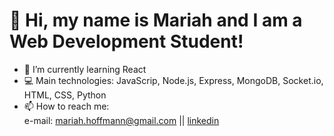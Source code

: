 # 👋 Hi, my name is Mariah and I am a  Web Development Student!

- 📖 I’m currently learning React
- 💻 Main technologies: JavaScrip, Node.js, Express, MongoDB, Socket.io, HTML, CSS, Python 
- 📫 How to reach me:  
  e-mail: mariah.hoffmann@gmail.com || [linkedin](https://www.linkedin.com/in/mariah-silveira-tagliari-hoffmann-9a067914a/) 


<!---
Mariahsth/Mariahsth is a ✨ special ✨ repository because its `README.md` (this file) appears on your GitHub profile.
You can click the Preview link to take a look at your changes.
--->
